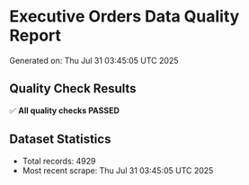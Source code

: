 # Executive Orders Data Quality Report
Generated on: Thu Jul 31 03:45:05 UTC 2025

## Quality Check Results
✅ **All quality checks PASSED**

## Dataset Statistics
- Total records: 4929
- Most recent scrape: Thu Jul 31 03:45:05 UTC 2025
